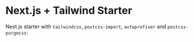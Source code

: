 # Next.js + Tailwind Starter

Next.js starter with `tailwindcss`, `postcss-import`, `autoprefixer` and `postcss-purgecss`:
